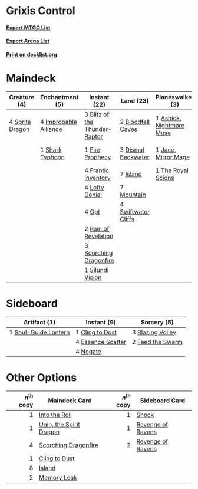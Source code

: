 # Grixis Control

#### [Export MTGO List](../collection/Grixis%20Control/Grixis%20Control.txt)
#### [Export Arena List](../collection/Grixis%20Control/Grixis%20Control_arena.txt)
#### [Print on decklist.org](http://decklist.org/?deckmain=1%09Ashiok,%20Nightmare%20Muse%0A3%09Blitz%20of%20the%20Thunder-Raptor%0A2%09Bloodfell%20Caves%0A3%09Dismal%20Backwater%0A2%09Feed%20the%20Swarm%0A1%09Fire%20Prophecy%0A4%09Frantic%20Inventory%0A4%09Improbable%20Alliance%0A7%09Island%0A1%09Jace,%20Mirror%20Mage%0A4%09Lofty%20Denial%0A1%09Memory%20Leak%0A7%09Mountain%0A4%09Opt%0A2%09Rain%20of%20Revelation%0A3%09Scorching%20Dragonfire%0A1%09Shark%20Typhoon%0A1%09Silundi%20Vision%0A4%09Sprite%20Dragon%0A4%09Swiftwater%20Cliffs%0A1%09The%20Royal%20Scions&deckside=3%09Blazing%20Volley%0A1%09Cling%20to%20Dust%0A4%09Essence%20Scatter%0A2%09Feed%20the%20Swarm%0A4%09Negate%0A1%09Soul-Guide%20Lantern)
# Maindeck

|                                       Creature (4)                                       |                                        Enchantment (5)                                         |                                              Instant (22)                                              |                                          Land (23)                                           |                                         Planeswalker (3)                                          |                                        Sorcery (3)                                        |
|------------------------------------------------------------------------------------------|------------------------------------------------------------------------------------------------|--------------------------------------------------------------------------------------------------------|----------------------------------------------------------------------------------------------|---------------------------------------------------------------------------------------------------|-------------------------------------------------------------------------------------------|
|4 [Sprite Dragon](http://gatherer.wizards.com/Pages/Card/Details.aspx?multiverseid=479731)|4 [Improbable Alliance](http://gatherer.wizards.com/Pages/Card/Details.aspx?multiverseid=473155)|3 [Blitz of the Thunder-Raptor](http://gatherer.wizards.com/Pages/Card/Details.aspx?multiverseid=479629)|2 [Bloodfell Caves](http://gatherer.wizards.com/Pages/Card/Details.aspx?multiverseid=433168)  |1 [Ashiok, Nightmare Muse](http://gatherer.wizards.com/Pages/Card/Details.aspx?multiverseid=476459)|2 [Feed the Swarm](http://gatherer.wizards.com/Pages/Card/Details.aspx?multiverseid=491737)|
|                                                                                          |1 [Shark Typhoon](http://gatherer.wizards.com/Pages/Card/Details.aspx?multiverseid=479587)      |1 [Fire Prophecy](http://gatherer.wizards.com/Pages/Card/Details.aspx?multiverseid=479636)              |3 [Dismal Backwater](http://gatherer.wizards.com/Pages/Card/Details.aspx?multiverseid=420908) |1 [Jace, Mirror Mage](http://gatherer.wizards.com/Pages/Card/Details.aspx?multiverseid=495153)     |1 [Memory Leak](http://gatherer.wizards.com/Pages/Card/Details.aspx?multiverseid=479615)   |
|                                                                                          |                                                                                                |4 [Frantic Inventory](http://gatherer.wizards.com/Pages/Card/Details.aspx?multiverseid=485373)          |7 [Island](http://gatherer.wizards.com/Pages/Card/Details.aspx?multiverseid=439857)           |1 [The Royal Scions](http://gatherer.wizards.com/Pages/Card/Details.aspx?multiverseid=473161)      |                                                                                           |
|                                                                                          |                                                                                                |4 [Lofty Denial](http://gatherer.wizards.com/Pages/Card/Details.aspx?multiverseid=485379)               |7 [Mountain](http://gatherer.wizards.com/Pages/Card/Details.aspx?multiverseid=439859)         |                                                                                                   |                                                                                           |
|                                                                                          |                                                                                                |4 [Opt](http://gatherer.wizards.com/Pages/Card/Details.aspx?multiverseid=442948)                        |4 [Swiftwater Cliffs](http://gatherer.wizards.com/Pages/Card/Details.aspx?multiverseid=405407)|                                                                                                   |                                                                                           |
|                                                                                          |                                                                                                |2 [Rain of Revelation](http://gatherer.wizards.com/Pages/Card/Details.aspx?multiverseid=464014)         |                                                                                              |                                                                                                   |                                                                                           |
|                                                                                          |                                                                                                |3 [Scorching Dragonfire](http://gatherer.wizards.com/Pages/Card/Details.aspx?multiverseid=473101)       |                                                                                              |                                                                                                   |                                                                                           |
|                                                                                          |                                                                                                |1 [Silundi Vision](http://gatherer.wizards.com/Pages/Card/Details.aspx?multiverseid=491711)             |                                                                                              |                                                                                                   |                                                                                           |


# Sideboard

|                                         Artifact (1)                                          |                                        Instant (9)                                         |                                        Sorcery (5)                                        |
|-----------------------------------------------------------------------------------------------|--------------------------------------------------------------------------------------------|-------------------------------------------------------------------------------------------|
|1 [Soul-Guide Lantern](http://gatherer.wizards.com/Pages/Card/Details.aspx?multiverseid=476488)|1 [Cling to Dust](http://gatherer.wizards.com/Pages/Card/Details.aspx?multiverseid=476338)  |3 [Blazing Volley](http://gatherer.wizards.com/Pages/Card/Details.aspx?multiverseid=426821)|
|                                                                                               |4 [Essence Scatter](http://gatherer.wizards.com/Pages/Card/Details.aspx?multiverseid=426754)|2 [Feed the Swarm](http://gatherer.wizards.com/Pages/Card/Details.aspx?multiverseid=491737)|
|                                                                                               |4 [Negate](http://gatherer.wizards.com/Pages/Card/Details.aspx?multiverseid=423707)         |                                                                                           |


# Other Options

|*n*<sup>th</sup> copy|                                          Maindeck Card                                           |*n*<sup>th</sup> copy|                                       Sideboard Card                                       |
|--------------------:|--------------------------------------------------------------------------------------------------|--------------------:|--------------------------------------------------------------------------------------------|
|                    1|[Into the Roil](http://gatherer.wizards.com/Pages/Card/Details.aspx?multiverseid=389560)          |                    1|[Shock](http://gatherer.wizards.com/Pages/Card/Details.aspx?multiverseid=129732)            |
|                    1|[Ugin, the Spirit Dragon](http://gatherer.wizards.com/Pages/Card/Details.aspx?multiverseid=391948)|                    1|[Revenge of Ravens](http://gatherer.wizards.com/Pages/Card/Details.aspx?multiverseid=473066)|
|                    4|[Scorching Dragonfire](http://gatherer.wizards.com/Pages/Card/Details.aspx?multiverseid=473101)   |                    2|[Revenge of Ravens](http://gatherer.wizards.com/Pages/Card/Details.aspx?multiverseid=473066)|
|                    1|[Cling to Dust](http://gatherer.wizards.com/Pages/Card/Details.aspx?multiverseid=476338)          |                     |                                                                                            |
|                    8|[Island](http://gatherer.wizards.com/Pages/Card/Details.aspx?multiverseid=439857)                 |                     |                                                                                            |
|                    2|[Memory Leak](http://gatherer.wizards.com/Pages/Card/Details.aspx?multiverseid=479615)            |                     |                                                                                            |

